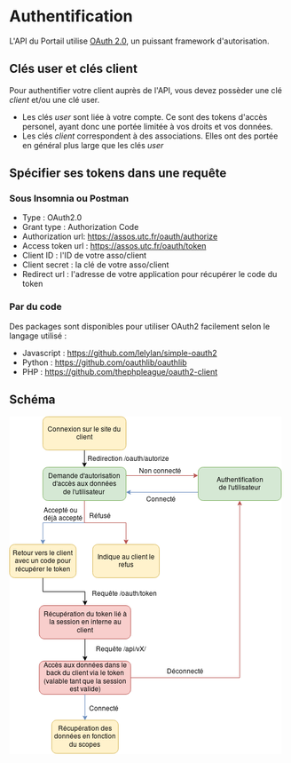 # Authentification

L'API du Portail utilise [OAuth 2.0](https://oauth.net/2/), un puissant framework d'autorisation.


## Clés user et clés client

Pour authentifier votre client auprès de l'API, vous devez possèder une clé _client_ et/ou une clé user.
- Les clés _user_ sont liée à votre compte. Ce sont des tokens d'accès personel, ayant donc une portée limitée à vos droits et vos données.
- Les clés _client_ correspondent à des associations. Elles ont des portée en général plus large que les clés _user_




## Spécifier ses tokens dans une requête

### Sous Insomnia ou Postman

- Type : OAuth2.0
- Grant type : Authorization Code
- Authorization url: https://assos.utc.fr/oauth/authorize
- Access token url : https://assos.utc.fr/oauth/token
- Client ID : l'ID de votre asso/client
- Client secret : la clé de votre asso/client
- Redirect url : l'adresse de votre application pour récupérer le code du token

### Par du code

Des packages sont disponibles pour utiliser OAuth2 facilement selon le langage utilisé :

- Javascript : https://github.com/lelylan/simple-oauth2
- Python : https://github.com/oauthlib/oauthlib
- PHP : https://github.com/thephpleague/oauth2-client

## Schéma

![Schéma](./schema_connexion_api.jpg)
